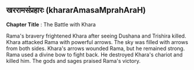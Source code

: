 ## खररामसंप्रहारः (khararAmasaMprahAraH)
**Chapter Title** : The Battle with Khara

Rama's bravery frightened Khara after seeing Dushana and Trishira killed. Khara attacked Rama with powerful arrows. The sky was filled with arrows from both sides. Khara's arrows wounded Rama, but he remained strong. Rama used a divine bow to fight back. He destroyed Khara's chariot and killed him. The gods and sages praised Rama's victory.